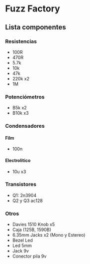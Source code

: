 # Fuzz Factory
## Lista componentes
### Resistencias
- 100R
- 470R
- 5.7k
- 10k
- 47k
- 220k x2
- 1M

### Potenciómetros
- B5k x2
- B10k x3

### Condensadores
#### Film
- 100n

#### Electrolitico
- 10u x3

### Transistores
- Q1: 2n3904
- Q2 y Q3 ac128

### Otros

- Davies 1510 Knob x5
- Caja (125B, 1590B)
- 6.35mm Jacks x2 (Mono y Estereo)
- Bezel Led
- Led 5mm
- Jack 9v
- Conector pila 9v
